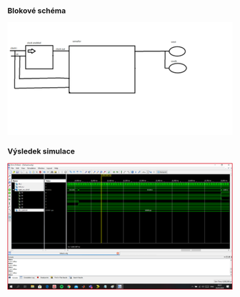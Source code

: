 ### Blokové schéma
![equation](https://github.com/Filip-ZL/Digital-electronics-1/blob/master/labs/08-Traffic_light_controller/Bez%20asd.png)
### Výsledek simulace
![equation](https://github.com/Filip-ZL/Digital-electronics-1/blob/master/labs/08-Traffic_light_controller/V%C3%BDst%C5%99i%C5%BEek.PNG)
